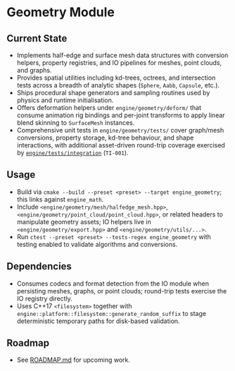 # Geometry Module

## Current State
- Implements half-edge and surface mesh data structures with conversion helpers, property registries, and IO pipelines for meshes, point clouds, and graphs.
- Provides spatial utilities including kd-trees, octrees, and intersection tests across a breadth of analytic shapes (`Sphere`, `Aabb`, `Capsule`, etc.).
- Ships procedural shape generators and sampling routines used by physics and runtime initialisation.
- Offers deformation helpers under `engine/geometry/deform/` that consume animation rig bindings and per-joint transforms to apply linear blend skinning to `SurfaceMesh` instances.
- Comprehensive unit tests in `engine/geometry/tests/` cover graph/mesh conversions,
  property storage, kd-tree behaviour, and shape interactions, with additional
  asset-driven round-trip coverage exercised by
  [`engine/tests/integration`](../../../engine/tests/integration/README.md) (`TI-001`).

## Usage
- Build via `cmake --build --preset <preset> --target engine_geometry`; this links against `engine_math`.
- Include `<engine/geometry/mesh/halfedge_mesh.hpp>`, `<engine/geometry/point_cloud/point_cloud.hpp>`, or related headers to manipulate geometry assets; IO helpers live in `<engine/geometry/export.hpp>` and `<engine/geometry/utils/...>`.
- Run `ctest --preset <preset> --tests-regex engine_geometry` with testing enabled to validate algorithms and conversions.

## Dependencies
- Consumes codecs and format detection from the IO module when persisting meshes, graphs, or point clouds; round-trip tests exercise the IO registry directly.
- Uses C++17 `<filesystem>` together with `engine::platform::filesystem::generate_random_suffix` to stage deterministic temporary paths for disk-based validation.

## Roadmap
- See [ROADMAP.md](ROADMAP.md) for upcoming work.
